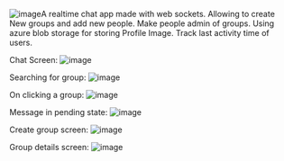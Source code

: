 ![image](https://github.com/NeerajSati/chit-chat-room/assets/63944649/e767fadc-4a62-4a9a-8218-248a31e24840)A realtime chat app made with web sockets.
Allowing to create New groups and add new people.
Make people admin of groups.
Using azure blob storage for storing Profile Image.
Track last activity time of users.

Chat Screen:
![image](https://github.com/NeerajSati/chit-chat-room/assets/63944649/2c04abc0-b72c-438a-a3a2-aec7fbbd223d)

Searching for group:
![image](https://github.com/NeerajSati/chit-chat-room/assets/63944649/90564187-4415-4384-8887-57fdd596eec2)

On clicking a group:
![image](https://github.com/NeerajSati/chit-chat-room/assets/63944649/bae6892c-f05a-42e7-888f-223b943c963d)

Message in pending state:
![image](https://github.com/NeerajSati/chit-chat-room/assets/63944649/2947018a-53cf-4c77-a016-bd4181fd06cf)

Create group screen:
![image](https://github.com/NeerajSati/chit-chat-room/assets/63944649/24fb2a45-9200-4d64-a3cf-73e6b8062ee7)

Group details screen:
![image](https://github.com/NeerajSati/chit-chat-room/assets/63944649/3a0f7bd6-02d5-4f62-ab2f-dd1058c827bf)
